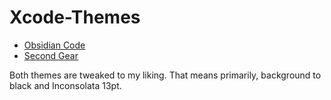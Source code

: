 Xcode-Themes
============

* [Obsidian Code](https://gist.github.com/837656)
* [Second Gear](https://github.com/secondgear/xcode-templates)

Both themes are tweaked to my liking. That means primarily, background to black and Inconsolata 13pt.
